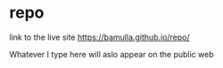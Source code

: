 # repo

link to the live site https://bamulla.github.io/repo/

Whatever I type here will aslo appear on the public web
